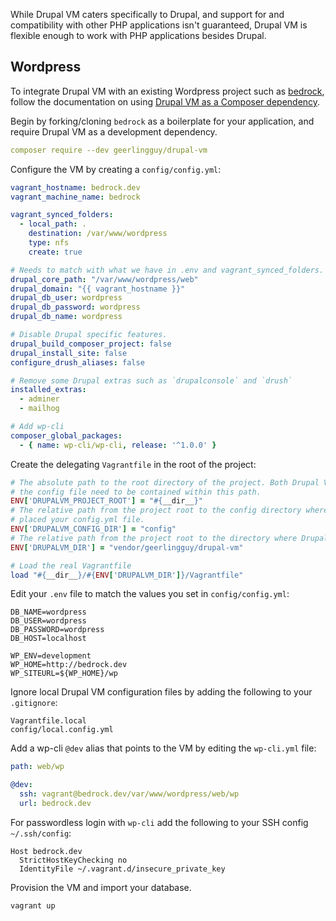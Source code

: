 While Drupal VM caters specifically to Drupal, and support for and compatibility with other PHP applications isn't guaranteed, Drupal VM is flexible enough to work with PHP applications besides Drupal.

## Wordpress

To integrate Drupal VM with an existing Wordpress project such as [bedrock](https://github.com/roots/bedrock), follow the documentation on using [Drupal VM as a Composer dependency](http://docs.drupalvm.com/en/latest/deployment/composer-dependency/).

Begin by forking/cloning `bedrock` as a boilerplate for your application, and require Drupal VM as a development dependency.

```yaml
composer require --dev geerlingguy/drupal-vm
```

Configure the VM by creating a `config/config.yml`:

```yaml
vagrant_hostname: bedrock.dev
vagrant_machine_name: bedrock

vagrant_synced_folders:
  - local_path: .
    destination: /var/www/wordpress
    type: nfs
    create: true

# Needs to match with what we have in .env and vagrant_synced_folders.
drupal_core_path: "/var/www/wordpress/web"
drupal_domain: "{{ vagrant_hostname }}"
drupal_db_user: wordpress
drupal_db_password: wordpress
drupal_db_name: wordpress

# Disable Drupal specific features.
drupal_build_composer_project: false
drupal_install_site: false
configure_drush_aliases: false

# Remove some Drupal extras such as `drupalconsole` and `drush`
installed_extras:
  - adminer
  - mailhog

# Add wp-cli
composer_global_packages:
  - { name: wp-cli/wp-cli, release: '^1.0.0' }
```

Create the delegating `Vagrantfile` in the root of the project:

```rb
# The absolute path to the root directory of the project. Both Drupal VM and
# the config file need to be contained within this path.
ENV['DRUPALVM_PROJECT_ROOT'] = "#{__dir__}"
# The relative path from the project root to the config directory where you
# placed your config.yml file.
ENV['DRUPALVM_CONFIG_DIR'] = "config"
# The relative path from the project root to the directory where Drupal VM is located.
ENV['DRUPALVM_DIR'] = "vendor/geerlingguy/drupal-vm"

# Load the real Vagrantfile
load "#{__dir__}/#{ENV['DRUPALVM_DIR']}/Vagrantfile"
```

Edit your `.env` file to match the values you set in `config/config.yml`:

```
DB_NAME=wordpress
DB_USER=wordpress
DB_PASSWORD=wordpress
DB_HOST=localhost

WP_ENV=development
WP_HOME=http://bedrock.dev
WP_SITEURL=${WP_HOME}/wp
```

Ignore local Drupal VM configuration files by adding the following to your `.gitignore`:

```
Vagrantfile.local
config/local.config.yml
```

Add a wp-cli `@dev` alias that points to the VM by editing the `wp-cli.yml` file:

```yaml
path: web/wp

@dev:
  ssh: vagrant@bedrock.dev/var/www/wordpress/web/wp
  url: bedrock.dev
```

For passwordless login with `wp-cli` add the following to your SSH config `~/.ssh/config`:

```
Host bedrock.dev
  StrictHostKeyChecking no
  IdentityFile ~/.vagrant.d/insecure_private_key
```

Provision the VM and import your database.

```sh
vagrant up
```
